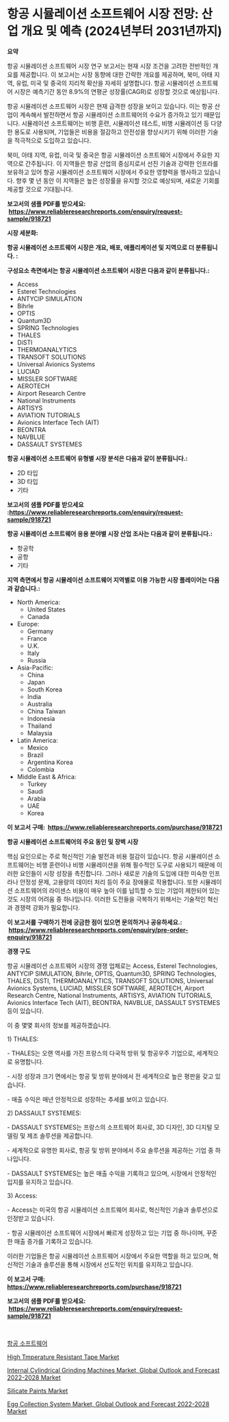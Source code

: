 <p><h1>항공 시뮬레이션 소프트웨어 시장 전망: 산업 개요 및 예측 (2024년부터 2031년까지)</h1></p><p><strong>요약</strong></p>
<p><p>항공 시뮬레이션 소프트웨어 시장 연구 보고서는 현재 시장 조건을 고려한 전반적인 개요를 제공합니다. 이 보고서는 시장 동향에 대한 간략한 개요를 제공하며, 북미, 아태 지역, 유럽, 미국 및 중국의 지리적 확산을 자세히 설명합니다. 항공 시뮬레이션 소프트웨어 시장은 예측기간 동안 8.9%의 연평균 성장률(CAGR)로 성장할 것으로 예상됩니다.</p><p>항공 시뮬레이션 소프트웨어 시장은 현재 급격한 성장을 보이고 있습니다. 이는 항공 산업이 계속해서 발전하면서 항공 시뮬레이션 소프트웨어의 수요가 증가하고 있기 때문입니다. 시뮬레이션 소프트웨어는 비행 훈련, 시뮬레이션 테스트, 비행 시뮬레이션 등 다양한 용도로 사용되며, 기업들은 비용을 절감하고 안전성을 향상시키기 위해 이러한 기술을 적극적으로 도입하고 있습니다.</p><p>북미, 아태 지역, 유럽, 미국 및 중국은 항공 시뮬레이션 소프트웨어 시장에서 주요한 지역으로 간주됩니다. 이 지역들은 항공 산업의 중심지로서 선진 기술과 강력한 인프라를 보유하고 있어 항공 시뮬레이션 소프트웨어 시장에서 주요한 영향력을 행사하고 있습니다. 향후 몇 년 동안 이 지역들은 높은 성장률을 유지할 것으로 예상되며, 새로운 기회를 제공할 것으로 기대됩니다.</p></p>
<p><strong>보고서의 샘플 PDF를 받으세요: &nbsp;<a href="https://www.reliableresearchreports.com/enquiry/request-sample/918721">https://www.reliableresearchreports.com/enquiry/request-sample/918721</a></strong></p>
<p><strong>시장 세분화:</strong></p>
<p><strong> 항공 시뮬레이션 소프트웨어 시장은 개요, 배포, 애플리케이션 및 지역으로 더 분류됩니다. :</strong></p>
<p><strong>구성요소 측면에서는 항공 시뮬레이션 소프트웨어 시장은 다음과 같이 분류됩니다.:</strong></p>
<p><ul><li>Access</li><li>Esterel Technologies</li><li>ANTYCIP SIMULATION</li><li>Bihrle</li><li>OPTIS</li><li>Quantum3D</li><li>SPRING Technologies</li><li>THALES</li><li>DiSTI</li><li>THERMOANALYTICS</li><li>TRANSOFT SOLUTIONS</li><li>Universal Avionics Systems</li><li>LUCIAD</li><li>MISSLER SOFTWARE</li><li>AEROTECH</li><li>Airport Research Centre</li><li>National Instruments</li><li>ARTISYS</li><li>AVIATION TUTORIALS</li><li>Avionics Interface Tech (AIT)</li><li>BEONTRA</li><li>NAVBLUE</li><li>DASSAULT SYSTEMES</li></ul></p>
<p><strong> 항공 시뮬레이션 소프트웨어 유형별 시장 분석은 다음과 같이 분류됩니다.:</strong></p>
<p><ul><li>2D 타입</li><li>3D 타입</li><li>기타</li></ul></p>
<p><strong>보고서의 샘플 PDF를 받으세요 :<a href="https://www.reliableresearchreports.com/enquiry/request-sample/918721">https://www.reliableresearchreports.com/enquiry/request-sample/918721</a></strong></p>
<p><strong> 항공 시뮬레이션 소프트웨어 응용 분야별 시장 산업 조사는 다음과 같이 분류됩니다.:</strong></p>
<p><ul><li>항공학</li><li>공항</li><li>기타</li></ul></p>
<p><strong>지역 측면에서 항공 시뮬레이션 소프트웨어 지역별로 이용 가능한 시장 플레이어는 다음과 같습니다.:</strong></p>
<p><ul>
    <li>
        North America:
        <ul>
            <li>United States</li>
            <li>Canada</li>
        </ul>
    </li>
    <li>
        Europe:
        <ul>
            <li>Germany</li>
            <li>France</li>
            <li>U.K.</li>
            <li>Italy</li>
            <li>Russia</li>
        </ul>
    </li>
    <li>
        Asia-Pacific:
        <ul>
            <li>China</li>
            <li>Japan</li>
            <li>South Korea</li>
            <li>India</li>
            <li>Australia</li>
            <li>China Taiwan</li>
            <li>Indonesia</li>
            <li>Thailand</li>
            <li>Malaysia</li>
        </ul>
    </li>
    <li>
        Latin America:
        <ul>
            <li>Mexico</li>
            <li>Brazil</li>
            <li>Argentina Korea</li>
            <li>Colombia</li>
        </ul>
    </li>
    <li>
        Middle East & Africa:
        <ul>
            <li>Turkey</li>
            <li>Saudi</li>
            <li>Arabia</li>
            <li>UAE</li>
            <li>Korea</li>
        </ul>
    </li>
    </ul></p>
<p><strong>이 보고서 구매: &nbsp;<a href="https://www.reliableresearchreports.com/purchase/918721">https://www.reliableresearchreports.com/purchase/918721</a></strong></p>
<p><strong>항공 시뮬레이션 소프트웨어의 주요 동인 및 장벽 시장</strong></p>
<p><p>핵심 요인으로는 주로 혁신적인 기술 발전과 비용 절감이 있습니다. 항공 시뮬레이션 소프트웨어는 비행 훈련이나 비행 시뮬레이션을 위해 필수적인 도구로 사용되기 때문에 이러한 요인들이 시장 성장을 촉진합니다. 그러나 새로운 기술의 도입에 대한 미숙한 인프라나 안정성 문제, 고용량의 데이터 처리 등이 주요 장애물로 작용합니다. 또한 시뮬레이션 소프트웨어의 라이센스 비용이 매우 높아 이를 납득할 수 있는 기업이 제한되어 있는 것도 시장의 어려움 중 하나입니다. 이러한 도전들을 극복하기 위해서는 기술적인 혁신과 경쟁력 강화가 필요합니다.</p></p>
<p><strong>이 보고서를 구매하기 전에 궁금한 점이 있으면 문의하거나 공유하세요.: &nbsp;<a href="https://www.reliableresearchreports.com/enquiry/pre-order-enquiry/918721">https://www.reliableresearchreports.com/enquiry/pre-order-enquiry/918721</a></strong></p>
<p><strong>경쟁 구도</strong></p>
<p><p>항공 시뮬레이션 소프트웨어 시장의 경쟁 업체로는 Access, Esterel Technologies, ANTYCIP SIMULATION, Bihrle, OPTIS, Quantum3D, SPRING Technologies, THALES, DiSTI, THERMOANALYTICS, TRANSOFT SOLUTIONS, Universal Avionics Systems, LUCIAD, MISSLER SOFTWARE, AEROTECH, Airport Research Centre, National Instruments, ARTISYS, AVIATION TUTORIALS, Avionics Interface Tech (AIT), BEONTRA, NAVBLUE, DASSAULT SYSTEMES 등이 있습니다.</p><p>이 중 몇몇 회사의 정보를 제공하겠습니다. </p><p>1) THALES:</p><p>- THALES는 오랜 역사를 가진 프랑스의 다국적 방위 및 항공우주 기업으로, 세계적으로 유명합니다.</p><p>- 시장 성장과 크기 면에서는 항공 및 방위 분야에서 전 세계적으로 높은 평판을 갖고 있습니다.</p><p>- 매출 수익은 매년 안정적으로 성장하는 추세를 보이고 있습니다.</p><p>2) DASSAULT SYSTEMES:</p><p>- DASSAULT SYSTEMES는 프랑스의 소프트웨어 회사로, 3D 디자인, 3D 디지털 모델링 및 제조 솔루션을 제공합니다.</p><p>- 세계적으로 유명한 회사로, 항공 및 방위 분야에서 주요 솔루션을 제공하는 기업 중 하나입니다.</p><p>- DASSAULT SYSTEMES는 높은 매출 수익을 기록하고 있으며, 시장에서 안정적인 입지를 유지하고 있습니다.</p><p>3) Access:</p><p>- Access는 미국의 항공 시뮬레이션 소프트웨어 회사로, 혁신적인 기술과 솔루션으로 인정받고 있습니다.</p><p>- 항공 시뮬레이션 소프트웨어 시장에서 빠르게 성장하고 있는 기업 중 하나이며, 꾸준한 매출 증가를 기록하고 있습니다.</p><p>이러한 기업들은 항공 시뮬레이션 소프트웨어 시장에서 주요한 역할을 하고 있으며, 혁신적인 기술과 솔루션을 통해 시장에서 선도적인 위치를 유지하고 있습니다.</p></p>
<p><strong>이 보고서 구매: &nbsp; <a href="https://www.reliableresearchreports.com/purchase/918721">https://www.reliableresearchreports.com/purchase/918721</a></strong></p>
<p><strong>보고서의 샘플 PDF를 받으세요: &nbsp;<a href="https://www.reliableresearchreports.com/enquiry/request-sample/918721">https://www.reliableresearchreports.com/enquiry/request-sample/918721</a></strong><strong></strong></p>
<p>&nbsp;</p>
<p><p><a href="https://github.com/lkwggful07722/Market-Research-Report-List-1/blob/main/5470951183901.md">항공 소프트웨어</a></p><p><a href="https://github.com/irfadac/Market-Research-Report-List-2/blob/main/high-tmperature-resistant-tape-market.md">High Tmperature Resistant Tape Market</a></p><p><a href="https://meowing-lemming-dd3.notion.site/Internal-Cylindrical-Grinding-Machines-Market-Global-Outlook-and-Forecast-2022-2028-Market-Size-202-5f4fadb93da1425f8ea32cbd32501af9">Internal Cylindrical Grinding Machines Market, Global Outlook and Forecast 2022-2028 Market</a></p><p><a href="https://view.publitas.com/reportprime-1/silicate-paints-market-challenges-opportunities-and-growth-drivers-and-major-market-players-forecasted-for-period-from-2024-2031/">Silicate Paints Market</a></p><p><a href="https://frill-swim-3cd.notion.site/Egg-Collection-System-Market-Global-Outlook-and-Forecast-2022-2028-Market-Size-2024-2031-Global-I-a118c8299f0a471ba8a5f6d50ab21df0">Egg Collection System Market, Global Outlook and Forecast 2022-2028 Market</a></p></p>
